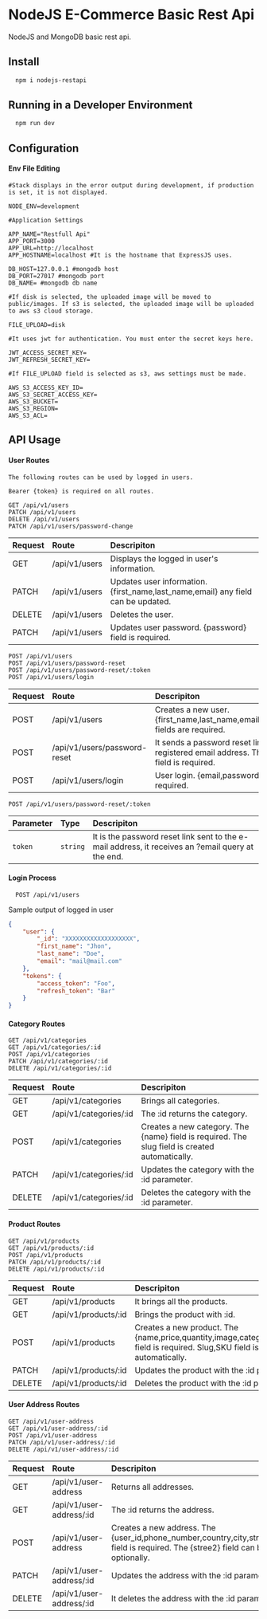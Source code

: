 
# NodeJS E-Commerce Basic Rest Api

NodeJS and MongoDB basic rest api.

## Install
```bash 
  npm i nodejs-restapi
```

## Running in a Developer Environment

```bash
  npm run dev
```

## Configuration

#### Env File Editing
```env
#Stack displays in the error output during development, if production is set, it is not displayed.

NODE_ENV=development

#Application Settings

APP_NAME="Restfull Api"
APP_PORT=3000
APP_URL=http://localhost
APP_HOSTNAME=localhost #It is the hostname that ExpressJS uses.

DB_HOST=127.0.0.1 #mongodb host
DB_PORT=27017 #mongodb port
DB_NAME= #mongodb db name

#If disk is selected, the uploaded image will be moved to public/images. If s3 is selected, the uploaded image will be uploaded to aws s3 cloud storage.

FILE_UPLOAD=disk

#It uses jwt for authentication. You must enter the secret keys here.

JWT_ACCESS_SECRET_KEY=
JWT_REFRESH_SECRET_KEY=

#If FILE_UPLOAD field is selected as s3, aws settings must be made.

AWS_S3_ACCESS_KEY_ID=
AWS_S3_SECRET_ACCESS_KEY=
AWS_S3_BUCKET=
AWS_S3_REGION=
AWS_S3_ACL=

```

## API Usage

#### User Routes

```http
The following routes can be used by logged in users.

Bearer {token} is required on all routes.

GET /api/v1/users
PATCH /api/v1/users
DELETE /api/v1/users
PATCH /api/v1/users/password-change
```
| Request | Route     | Descripiton                       |
| :-------- | :------- | :-------------------------------- |
| GET      | /api/v1/users | Displays the logged in user's information. |
| PATCH      | /api/v1/users | Updates user information. {first_name,last_name,email} any field can be updated.|
| DELETE      | /api/v1/users | Deletes the user. |
| PATCH      | /api/v1/users | Updates user password. {password} field is required. |

```http
POST /api/v1/users
POST /api/v1/users/password-reset
POST /api/v1/users/password-reset/:token
POST /api/v1/users/login
```
| Request | Route     | Descripiton                       |
| :-------- | :------- | :-------------------------------- |
| POST      | /api/v1/users | Creates a new user. {first_name,last_name,email,password} fields are required. |
| POST      | /api/v1/users/password-reset | It sends a password reset link to the registered email address. The {email} field is required. |
| POST      | /api/v1/users/login | User login. {email,password} fields are required.|


```http
POST /api/v1/users/password-reset/:token
```

| Parameter | Type     | Descripiton                |
| :-------- | :------- | :------------------------- |
| `token` | `string` | It is the password reset link sent to the e-mail address, it receives an ?email query at the end. |

#### Login Process

```http
  POST /api/v1/users
```

Sample output of logged in user

```json
{
    "user": {
        "_id": "XXXXXXXXXXXXXXXXXXX",
        "first_name": "Jhon",
        "last_name": "Doe",
        "email": "mail@mail.com"
    },
    "tokens": {
        "access_token": "Foo",
        "refresh_token": "Bar"
    }
}
```

#### Category Routes

```http
GET /api/v1/categories
GET /api/v1/categories/:id
POST /api/v1/categories
PATCH /api/v1/categories/:id
DELETE /api/v1/categories/:id
```
| Request | Route     | Descripiton                       |
| :-------- | :------- | :-------------------------------- |
| GET      | /api/v1/categories | Brings all categories. |
| GET      | /api/v1/categories/:id | The :id returns the category. |
| POST      | /api/v1/categories | Creates a new category. The {name} field is required. The slug field is created automatically. |
| PATCH      | /api/v1/categories/:id | Updates the category with the :id parameter. |
| DELETE      | /api/v1/categories/:id | Deletes the category with the :id parameter. |

#### Product Routes

```http
GET /api/v1/products
GET /api/v1/products/:id
POST /api/v1/products
PATCH /api/v1/products/:id
DELETE /api/v1/products/:id
```
| Request | Route     | Descripiton                       |
| :-------- | :------- | :-------------------------------- |
| GET      | /api/v1/products | It brings all the products. |
| GET      | /api/v1/products/:id | Brings the product with :id.|
| POST      | /api/v1/products | Creates a new product. The {name,price,quantity,image,category_id,description} field is required. Slug,SKU field is created automatically. |
| PATCH      | /api/v1/products/:id | Updates the product with the :id parameter. |
| DELETE      | /api/v1/products/:id | Deletes the product with the :id parameter. |

#### User Address Routes

```http
GET /api/v1/user-address
GET /api/v1/user-address/:id
POST /api/v1/user-address
PATCH /api/v1/user-address/:id
DELETE /api/v1/user-address/:id
```
| Request | Route     | Descripiton                       |
| :-------- | :------- | :-------------------------------- |
| GET      | /api/v1/user-address | Returns all addresses. |
| GET      | /api/v1/user-address/:id | The :id returns the address. |
| POST      | /api/v1/user-address | Creates a new address. The {user_id,phone_number,country,city,street1,state,zip} field is required. The {stree2} field can be created optionally. |
| PATCH      | /api/v1/user-address/:id | Updates the address with the :id parameter. |
| DELETE      | /api/v1/user-address/:id | It deletes the address with the :id parameter. |



  